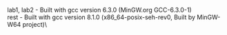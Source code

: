lab1, lab2 - Built with gcc version 6.3.0 (MinGW.org GCC-6.3.0-1) \
rest - Built with gcc version 8.1.0 (x86_64-posix-seh-rev0, Built by MinGW-W64 project)\ 